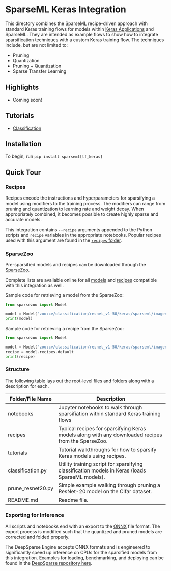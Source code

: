 <!--
Copyright (c) 2021 - present / Neuralmagic, Inc. All Rights Reserved.

Licensed under the Apache License, Version 2.0 (the "License");
you may not use this file except in compliance with the License.
You may obtain a copy of the License at

   http://www.apache.org/licenses/LICENSE-2.0

Unless required by applicable law or agreed to in writing,
software distributed under the License is distributed on an "AS IS" BASIS,
WITHOUT WARRANTIES OR CONDITIONS OF ANY KIND, either express or implied.
See the License for the specific language governing permissions and
limitations under the License.
-->

# SparseML Keras Integration

This directory combines the SparseML recipe-driven approach with standard Keras training flows for models within
[Keras Applications](https://keras.io/api/applications/) and SparseML.
They are intended as example flows to show how to integrate sparsification techniques with a custom Keras training flow.
The techniques include, but are not limited to:
- Pruning
- Quantization
- Pruning + Quantization
- Sparse Transfer Learning

## Highlights

- Coming soon!

## Tutorials

- [Classification](https://github.com/neuralmagic/sparseml/blob/main/integrations/keras/notebooks/classification.ipynb)

## Installation

To begin, run `pip install sparseml[tf_keras]`

## Quick Tour

### Recipes

Recipes encode the instructions and hyperparameters for sparsifying a model using modifiers to the training process.
The modifiers can range from pruning and quantization to learning rate and weight decay.
When appropriately combined, it becomes possible to create highly sparse and accurate models.

This integration contains `--recipe` arguments appended to the Python scripts and `recipe` variables in the appropriate notebooks.
Popular recipes used with this argument are found in the [`recipes` folder](./recipes).

### SparseZoo

Pre-sparsified models and recipes can be downloaded through the [SparseZoo](https://github.com/neuralmagic/sparsezoo).

Complete lists are available online for all [models](https://sparsezoo.neuralmagic.com/tables/models/cv/classification?repo=sparseml&framework=keras) and 
[recipes](https://sparsezoo.neuralmagic.com/tables/recipes/cv/classification?repo=sparseml&framework=keras) compatible with this integration as well.

Sample code for retrieving a model from the SparseZoo:
```python
from sparsezoo import Model

model = Model("zoo:cv/classification/resnet_v1-50/keras/sparseml/imagenet/pruned-moderate")
print(model)
```

Sample code for retrieving a recipe from the SparseZoo:
```python
from sparsezoo import Model

model = Model("zoo:cv/classification/resnet_v1-50/keras/sparseml/imagenet/pruned-conservative")
recipe = model.recipes.default
print(recipe)
```

### Structure

The following table lays out the root-level files and folders along with a description for each.

| Folder/File Name     | Description                                                                                                           |
|----------------------|-----------------------------------------------------------------------------------------------------------------------|
| notebooks            | Jupyter notebooks to walk through sparsifiation within standard Keras training flows                                  |
| recipes              | Typical recipes for sparsifying Keras models along with any downloaded recipes from the SparseZoo.                    |
| tutorials            | Tutorial walkthroughs for how to sparsify Keras models using recipes.                                                 |
| classification.py    | Utility training script for sparsifying classification models in Keras (loads SparseML models).                       |
| prune_resnet20.py    | Simple example walking through pruning a ResNet-20 model on the Cifar dataset.                                        |
| README.md            | Readme file.                                                                                                          |

### Exporting for Inference

All scripts and notebooks end with an export to the [ONNX](https://onnx.ai/) file format.
The export process is modified such that the quantized and pruned models are corrected and folded properly.

The DeepSparse Engine accepts ONNX formats and is engineered to significantly speed up inference on CPUs for the sparsified models from this integration.
Examples for loading, benchmarking, and deploying can be found in the [DeepSparse repository here](https://github.com/neuralmagic/deepsparse/).
